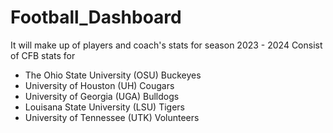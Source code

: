 # Football_Dashboard
It will make up of players and coach's stats for season 2023 - 2024
Consist of CFB stats for 
- The Ohio State University (OSU) Buckeyes
- University of Houston (UH) Cougars
- University of Georgia (UGA) Bulldogs
- Louisana State University (LSU) Tigers
- University of Tennessee (UTK) Volunteers
